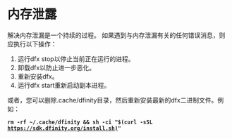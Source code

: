 # 内存泄露

解决内存泄漏是一个持续的过程。 如果遇到与内存泄漏有关的任何错误消息，则应执行以下操作：

1. 运行dfx stop以停止当前正在运行的进程。
2. 卸载dfx以防止进一步恶化。
3. 重新安装dfx。
4. 运行dfx start重新启动副本进程。

或者，您可以删除.cache/dfinity目录，然后重新安装最新的dfx二进制文件。例如：

**`rm -rf ~/.cache/dfinity && sh -ci "$(curl -sSL`** [**`https://sdk.dfinity.org/install.sh)`**](https://sdk.dfinity.org/install.sh%29)**`"`**

